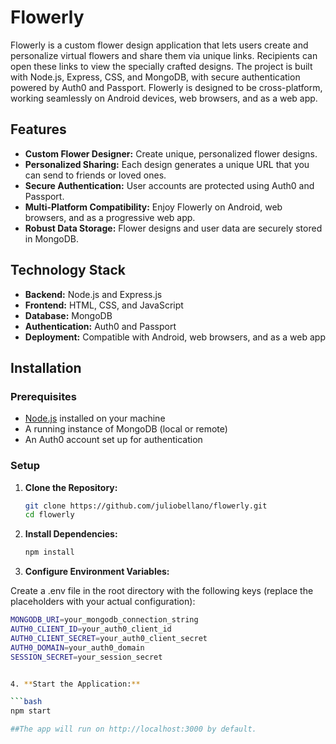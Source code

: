 # Flowerly

Flowerly is a custom flower design application that lets users create and personalize virtual flowers and share them via unique links. Recipients can open these links to view the specially crafted designs. The project is built with Node.js, Express, CSS, and MongoDB, with secure authentication powered by Auth0 and Passport. Flowerly is designed to be cross-platform, working seamlessly on Android devices, web browsers, and as a web app.

## Features

- **Custom Flower Designer:** Create unique, personalized flower designs.
- **Personalized Sharing:** Each design generates a unique URL that you can send to friends or loved ones.
- **Secure Authentication:** User accounts are protected using Auth0 and Passport.
- **Multi-Platform Compatibility:** Enjoy Flowerly on Android, web browsers, and as a progressive web app.
- **Robust Data Storage:** Flower designs and user data are securely stored in MongoDB.

## Technology Stack

- **Backend:** Node.js and Express.js
- **Frontend:** HTML, CSS, and JavaScript
- **Database:** MongoDB
- **Authentication:** Auth0 and Passport
- **Deployment:** Compatible with Android, web browsers, and as a web app

## Installation

### Prerequisites

- [Node.js](https://nodejs.org/en/) installed on your machine
- A running instance of MongoDB (local or remote)
- An Auth0 account set up for authentication

### Setup

1. **Clone the Repository:**

   ```bash
   git clone https://github.com/juliobellano/flowerly.git
   cd flowerly
   
2. **Install Dependencies:**

     ```bash
     npm install

3. **Configure Environment Variables:**

  Create a .env file in the root directory with the following keys (replace the placeholders with your actual configuration):
  
   ```bash
   MONGODB_URI=your_mongodb_connection_string
   AUTH0_CLIENT_ID=your_auth0_client_id
   AUTH0_CLIENT_SECRET=your_auth0_client_secret
   AUTH0_DOMAIN=your_auth0_domain
   SESSION_SECRET=your_session_secret


4. **Start the Application:**
   
   ```bash
   npm start

##The app will run on http://localhost:3000 by default.


